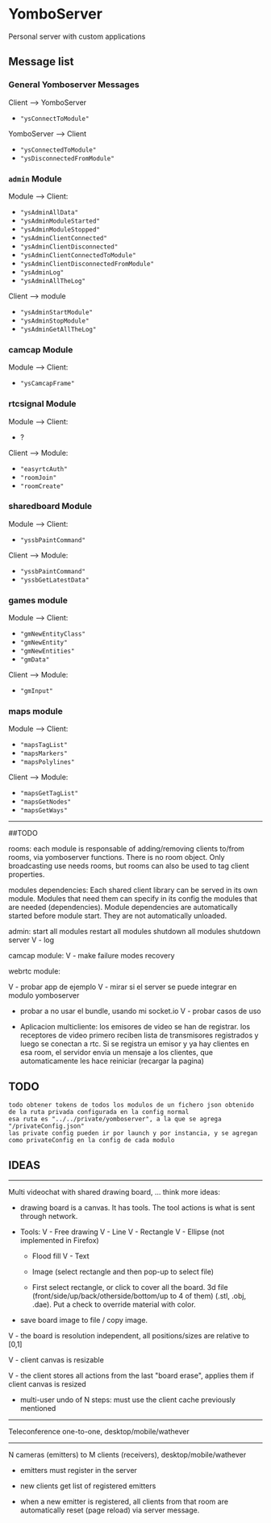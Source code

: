 
# YomboServer
Personal server with custom applications



## Message list

### General Yomboserver Messages

Client --> YomboServer

 - `"ysConnectToModule"`

YomboServer --> Client

- `"ysConnectedToModule"`
- `"ysDisconnectedFromModule"`

### `admin` Module

Module --> Client:

 - `"ysAdminAllData"`
 - `"ysAdminModuleStarted"`
 - `"ysAdminModuleStopped"`
 - `"ysAdminClientConnected"`
 - `"ysAdminClientDisconnected"`
 - `"ysAdminClientConnectedToModule"`
 - `"ysAdminClientDisconnectedFromModule"`
 - `"ysAdminLog"`
 - `"ysAdminAllTheLog"`

Client --> module

 - `"ysAdminStartModule"`
 - `"ysAdminStopModule"`
 - `"ysAdminGetAllTheLog"`


### camcap Module

Module --> Client:

 - `"ysCamcapFrame"`


### rtcsignal Module

Module --> Client:

 - ?

Client --> Module:

 - `"easyrtcAuth"`
 - `"roomJoin"`
 - `"roomCreate"`


### sharedboard Module

Module --> Client:

 - `"yssbPaintCommand"`

Client --> Module:

 - `"yssbPaintCommand"`
 - `"yssbGetLatestData"`


### games module

Module --> Client:

 - `"gmNewEntityClass"`
 - `"gmNewEntity"`
 - `"gmNewEntities"`
 - `"gmData"`

Client --> Module:

 - `"gmInput"`

### maps module

Module --> Client:

 - `"mapsTagList"`
 - `"mapsMarkers"`
 - `"mapsPolylines"`

Client --> Module:

 - `"mapsGetTagList"`
 - `"mapsGetNodes"`
 - `"mapsGetWays"`

-------------------------------------------------------


##TODO

rooms:
    each module is responsable of adding/removing clients to/from rooms, via yomboserver functions. There is no room object.
    Only broadcasting use needs rooms, but rooms can also be used to tag client properties.

modules dependencies:
    Each shared client library can be served in its own module. Modules that need them can specify in its config the
    modules that are needed (dependencies). Module dependencies are automatically started before module start.
    They are not automatically unloaded.

admin:
    start all modules
    restart all modules
    shutdown all modules
    shutdown server
    V - log

camcap module:
    V - make failure modes recovery

webrtc module:

 V - probar app de ejemplo
 V - mirar si el server se puede integrar en modulo yomboserver
   - probar a no usar el bundle, usando mi socket.io
 V - probar casos de uso

   - Aplicacion multicliente: los emisores de video se han de registrar. los receptores de video primero reciben lista de transmisores registrados y luego se conectan a rtc.
Si se registra un emisor y ya hay clientes en esa room, el servidor envia un mensaje a los clientes, que automaticamente les hace reiniciar (recargar la pagina)


## TODO


    todo obtener tokens de todos los modulos de un fichero json obtenido de la ruta privada configurada en la config normal
    esa ruta es "../../private/yomboserver", a la que se agrega "/privateConfig.json"
    las private config pueden ir por launch y por instancia, y se agregan como privateConfig en la config de cada modulo







## IDEAS

------------

Multi videochat with shared drawing board, ... think more ideas:

 - drawing board is a canvas. It has tools. The tool actions is what is sent through network.

 - Tools:
    V - Free drawing
    V - Line
    V - Rectangle
    V - Ellipse (not implemented in Firefox)
    - Flood fill
    V - Text

    - Image (select rectangle and then pop-up to select file)
    - First select rectangle, or click to cover all the board. 3d file (front/side/up/back/otherside/bottom/up to 4 of them) (.stl, .obj, .dae). Put a check to override material with color.

 - save board image to file / copy image.

V - the board is resolution independent, all positions/sizes are relative to [0,1]

V - client canvas is resizable

V - the client stores all actions from the last "board erase", applies them if client canvas is resized

 - multi-user undo of N steps: must use the client cache previously mentioned

------------

Teleconference one-to-one, desktop/mobile/wathever


------------

N cameras (emitters) to M clients (receivers), desktop/mobile/wathever

 - emitters must register in the server

 - new clients get list of registered emitters

 - when a new emitter is registered, all clients from that room are automatically reset (page reload) via server message.



